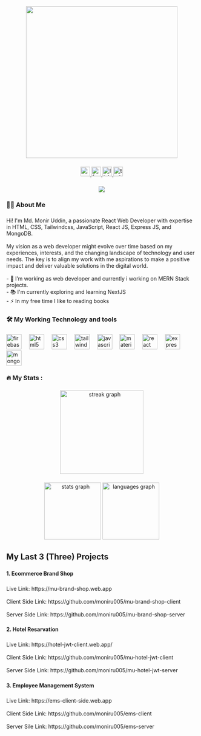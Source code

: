 <div align="center">
  <img height="400" src="https://i.ibb.co/3139jR0/github-mage.jpg"  />
</div>

###

<div align="center">
  <a href="https://gmail.com/" target="_blank">
    <img src="https://img.shields.io/static/v1?message=@Gmail.com&logo=gmail&label=moniru005&color=D14836&logoColor=white&labelColor=&style=for-the-badge" height="25" alt="gmail logo"  />
  </a>
  <a href="https://www.facebook.com/mits005" target="_blank">
    <img src="https://img.shields.io/static/v1?message=Facebook&logo=facebook&label=&color=1877F2&logoColor=white&labelColor=&style=for-the-badge" height="25" alt="facebook logo"  />
  </a>
  <a href="https://www.linkedin.com/in/moniru005/" target="_blank">
    <img src="https://img.shields.io/static/v1?message=LinkedIn&logo=linkedin&label=&color=0077B5&logoColor=white&labelColor=&style=for-the-badge" height="25" alt="linkedin logo"  />
  </a>
  <a href="https://twitter.com/moniru005" target="_blank">
    <img src="https://img.shields.io/static/v1?message=Twitter&logo=twitter&label=&color=1DA1F2&logoColor=white&labelColor=&style=for-the-badge" height="25" alt="twitter logo"  />
  </a>
</div>

###

<div align="center">
  <img src="https://visitor-badge.laobi.icu/badge?page_id=moniru005.moniru005&"  />
</div>

###

<h3 align="left">👩‍💻  About Me</h3>

###

<p align="left">Hi! I'm Md. Monir Uddin, a passionate React Web Developer with expertise in HTML, CSS, Tailwindcss, JavaScript, React JS, Express JS, and MongoDB.<br><br>My vision as a web developer might evolve over time based on my experiences, interests, and the changing landscape of technology and user needs. The key is to align my work with me aspirations to make a positive impact and deliver valuable solutions in the digital world.<br><br>- 🔭 I’m working as  web developer  and currently i working on MERN Stack projects.<br>- 📚 I'm currently exploring and learning NextJS<br>- ⚡ In my free time I like to reading books</p>

###

<h3 align="left">🛠 My Working Technology and tools</h3>

###

<div align="left">
  <img src="https://cdn.jsdelivr.net/gh/devicons/devicon/icons/firebase/firebase-plain-wordmark.svg" height="40" alt="firebase logo"  />
  <img width="12" />
  <img src="https://cdn.jsdelivr.net/gh/devicons/devicon/icons/html5/html5-original.svg" height="40" alt="html5 logo"  />
  <img width="12" />
  <img src="https://cdn.jsdelivr.net/gh/devicons/devicon/icons/css3/css3-original.svg" height="40" alt="css3 logo"  />
  <img width="12" />
  <img src="https://cdn.jsdelivr.net/gh/devicons/devicon/icons/tailwindcss/tailwindcss-plain.svg" height="40" alt="tailwindcss logo"  />
  <img width="12" />
  <img src="https://cdn.jsdelivr.net/gh/devicons/devicon/icons/javascript/javascript-original.svg" height="40" alt="javascript logo"  />
  <img width="12" />
  <img src="https://cdn.jsdelivr.net/gh/devicons/devicon/icons/materialui/materialui-original.svg" height="40" alt="materialui logo"  />
  <img width="12" />
  <img src="https://cdn.jsdelivr.net/gh/devicons/devicon/icons/react/react-original.svg" height="40" alt="react logo"  />
  <img width="12" />
  <img src="https://img.shields.io/badge/Express-000000?logo=express&logoColor=white&style=for-the-badge" height="40" alt="express logo"  />
  <img width="12" />
  <img src="https://cdn.jsdelivr.net/gh/devicons/devicon/icons/mongodb/mongodb-plain-wordmark.svg" height="40" alt="mongodb logo"  />
</div>

###

<h3 align="left">🔥   My Stats :</h3>

###

<div align="center">
  <img src="https://streak-stats.demolab.com?user=moniru005&locale=en&mode=daily&theme=dark&hide_border=false&border_radius=5&order=3" height="220" alt="streak graph"  />
</div>

###

<div align="center">
  <img src="https://github-readme-stats.vercel.app/api?username=moniru005&hide_title=false&hide_rank=false&show_icons=true&include_all_commits=true&count_private=true&disable_animations=false&theme=darcula&locale=en&hide_border=false&order=1" height="150" alt="stats graph"  />
  <img src="https://github-readme-stats.vercel.app/api/top-langs?username=moniru005&locale=en&hide_title=false&layout=compact&card_width=320&langs_count=5&theme=dracula&hide_border=false&order=2" height="150" alt="languages graph"  />
</div>

###

<h2 align="left">My Last  3 (Three) Projects</h2>

###

<h4 align="left">1. Ecommerce Brand Shop</h4>

###

<p align="left">Live Link: https://mu-brand-shop.web.app  <br><br>Client Side Link: https://github.com/moniru005/mu-brand-shop-client<br><br>Server Side Link: https://github.com/moniru005/mu-brand-shop-server</p>

###

<p align="left"></p>

###

<h4 align="left">2. Hotel Resarvation</h4>

###

<p align="left">Live Link: https://hotel-jwt-client.web.app/   <br><br>Client Side Link: https://github.com/moniru005/mu-hotel-jwt-client <br><br>Server Side Link: https://github.com/moniru005/mu-hotel-jwt-server</p>

###

<p align="left"></p>

###

<h4 align="left">3. Employee Management System</h4>

###

<p align="left">Live Link: https://ems-client-side.web.app<br><br>Client Side Link: https://github.com/moniru005/ems-client<br><br>Server Sile Link: https://github.com/moniru005/ems-server</p>

###
